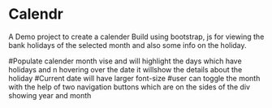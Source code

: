 # Calendr
A Demo project to create a calender
Build using bootstrap, js for viewing the bank holidays of the selected month and also some info on the holiday.

#Populate calender month vise and will highlight the days which have holidays and n hovering over the date it willshow the details about the holiday
#Current date will have larger font-size
#user can toggle the month with the help of two navigation buttons which are on the sides of the div showing year and month
